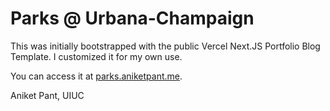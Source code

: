# Parks @ Urbana-Champaign

This was initially bootstrapped with the public Vercel Next.JS Portfolio Blog Template. I customized it for my own use.

You can access it at [parks.aniketpant.me](https://parks.aniketpant.me).

Aniket Pant, UIUC